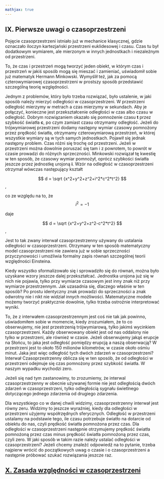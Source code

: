 ```yaml
---
mathjax: true
---
```

## IX. Pierwsze uwagi o czasoprzestrzeni

Pojęcie czasoprzestrzeni istniało już w mechanice klasycznej,
gdzie oznaczało iloczyn kartezjański przestrzeni euklidesowej i czasu.
Czas tu był dodatkowym wymiarem, ale mierzonym w innych jednostkach i niezależnym od przestrzeni.

To, że czas i przestrzeń mogą tworzyć jeden obiekt, w którym czas i przestrzeń w jakiś sposób mogą się mieszać
i zamieniać, uświadomił sobie już matematyk Hermann Minkowski. Wymyślił też,
jak za pomocą czterowymiarowej czasoprzestrzeni w prostszy sposób przedstawić szczególną teorię względności.

Jednym z problemów, który było trzeba rozwiązać, było ustalenie, w jaki sposób należy mierzyć odległości
w czasoprzestrzeni. W przestrzeni odległość mierzymy w metrach a czas mierzymy w sekundach.
Aby je połączyć, konieczne jest przekształcenie odległości w czas albo czasu w odległość.
Dobrym rozwiązaniem okazało się pomnożenie czasu **t** przez szybkość światła **c**,
po czym zamiast czasu otrzymamy odległość. Jeżeli do trójwymiarowej przestrzeni dodamy następny wymiar czasowy
pomnożony przez prędkość światła, otrzymamy czterowymiarową przestrzeń,
w której wszystkie wymiary są w tych samych jednostkach.
Pojawił się jednak następny problem. Czas różni się trochę od przestrzeni.
Jeżeli w przestrzeni można dowolnie poruszać się tam i z powrotem,
to powrót w czasie prowadzi do różnych sprzeczności. Minkowski rozwiązał tę kwestię w ten sposób,
że czasowy wymiar pomnożył, oprócz szybkości światła jeszcze przez jednostkę urojoną **i**.
Wzór na odległość w czasoprzestrzeni otrzymał wówczas następujący kształt
 
$$ d = \sqrt {x^2+y^2+z^2+i^2*c^2*t^2}  $$,

co ze względu na to, że  $$ i^2 = -1 $$  

daje

$$ d = \sqrt {x^2+y^2+z^2-c^2*t^2}  $$,

Jest to tak zwany interwał czasoprzestrzenny używany do ustalania odległości w czasoprzestrzeni.
Otrzymany w ten sposób matematyczny model czasoprzestrzeni nie zawiera już w sobie
sprzeczności przyczynowości i umożliwia formalny zapis równań szczególnej teorii względności Einsteina.

Kiedy wszystko sformalizowało się i sprowadziło się do równań,
można było uzyskane wzory jeszcze dalej przekształcać. Jednostka urojona już się w nich nie pojawia,
tylko przy wymiarze czasowym jest inny znak niż przy wymiarze przestrzennym.
Jak uzasadnia się, dlaczego właśnie w ten sposób?
Po prostu identyczny znak prowadzi do sprzeczności a znak odwrotny nie i nikt nie widział
innych możliwości. Matematyczne modele możemy tworzyć praktycznie dowolnie,
tylko trzeba ostrożnie interpretować wyniki.

To, że z interwałem czasoprzestrzennym jest coś nie tak jak powinno, uświadomiłem sobie w momencie,
kiedy zrozumiałem, że to co obserwujemy, nie jest przestrzenią trójwymiarową,
tylko jakimś wycinkiem czasoprzestrzeni.
Każdy obserwowany obiekt jest od nas oddalony nie tylko w przestrzeni, ale również w czasie.
Jeżeli obserwujemy jakąś erupcje na Słońcu, to jaka jest odległość pomiędzy erupcją a naszą obserwacją?
W przestrzeni jest to około 150 milionów kilometrów, w czasie około ośmiu minut.
Jaka jest więc odległość tych dwóch zdarzeń w czasoprzestrzeni?
Interwał Czasoprzestrzenny oblicza się w ten sposób, że od odległości w przestrzeni
odejmuje się czas pomnożony przez szybkość światła. W naszym wypadku wychodzi zero.

Jeżeli się nad tym zastanowimy, to zrozumiemy, że interwal czasoprzestrzenny w obecnie używanej formie
nie jest odległością dwóch zdarzeń w czasoprzestrzeni, tylko odległością sygnału świetlnego
dotyczącego jednego zdarzenia od drugiego zdarzenia.

Dla wszystkiego co w danej chwili widzimy, czasoprzestrzenny interwał jest równy zeru.
Widzimy to jeszcze wyraźniej, kiedy dla odległości w przestrzeni użyjemy współrzędnych sferycznych.
Odległość w przestrzeni ustalamy na podstawie tego, ile czasu potrzebuje światło na dotarcie
od obiektu do nas, czyli prędkość światła pomnożona przez czas.
Dla odległości w czasoprzestrzeni następnie otrzymujemy prędkość światła pomnożoną przez czas
minus prędkość światła pomnożoną przez czas, czyli zero.
W jaki sposób w takim razie należy ustalać odległości w czasoprzestrzeni?
Jeżeli chcemy znaleźć odpowiedź na to pytanie, trzeba najpierw wrócić do początkowych uwag o czasie
i o czasoprzestrzeni a następnie próbować szukać rozwiązania jeszcze raz.

## [X. Zasada względności w czasoprzestrzeni ](rozdzial10) 
